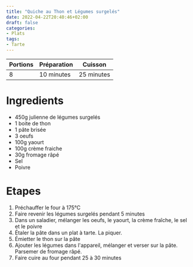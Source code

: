 ```yaml
---
title: "Quiche au Thon et Légumes surgelés"
date: 2022-04-22T20:40:46+02:00
draft: false
categories:
- Plats
tags:
- Tarte
---
```


| Portions | Préparation | Cuisson    |
|----------|-------------|------------|
| 8        | 10 minutes  | 25 minutes |

# Ingredients

- 450g julienne de légumes surgelés
- 1 boite de thon
- 1 pâte brisée
- 3 oeufs
- 100g yaourt
- 100g crème fraiche
- 30g fromage râpé
- Sel
- Poivre

# Etapes

1) Préchauffer le four à 175°C
2) Faire revenir les légumes surgelés pendant 5 minutes
3) Dans un saladier, mélanger les oeufs, le yaourt, la crème fraîche, le sel et le poivre
4) Étaler la pâte dans un plat à tarte. La piquer.
5) Émietter le thon sur la pâte
6) Ajouter les légumes dans l'appareil, mélanger et verser sur la pâte. Parsemer de fromage râpé.
7) Faire cuire au four pendant 25 à 30 minutes
